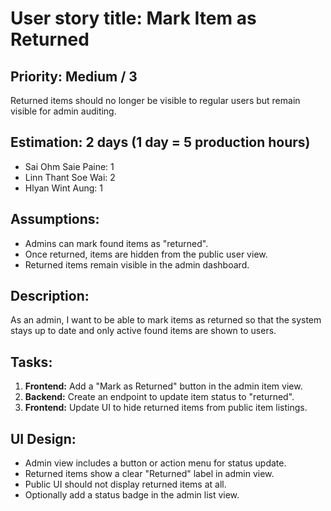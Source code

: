 # User story title: Mark Item as Returned

## Priority: Medium / 3

Returned items should no longer be visible to regular users but remain visible for admin auditing.

## Estimation: 2 days (1 day = 5 production hours)

* Sai Ohm Saie Paine: 1
* Linn Thant Soe Wai: 2
* Hlyan Wint Aung: 1

## Assumptions:

* Admins can mark found items as "returned".
* Once returned, items are hidden from the public user view.
* Returned items remain visible in the admin dashboard.

## Description:

As an admin, I want to be able to mark items as returned so that the system stays up to date and only active found items are shown to users.

## Tasks:

1. **Frontend:** Add a "Mark as Returned" button in the admin item view.
2. **Backend:** Create an endpoint to update item status to "returned".
3. **Frontend:** Update UI to hide returned items from public item listings.

## UI Design:

* Admin view includes a button or action menu for status update.
* Returned items show a clear "Returned" label in admin view.
* Public UI should not display returned items at all.
* Optionally add a status badge in the admin list view.

